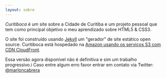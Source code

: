 ```yaml
---
layout: sobre
---
```


*Curitiboca* é um site sobre a Cidade de Curitiba e um projeto pessoal que tem como principal objetivo o meu aprendizado sobre HTML5 & CSS3.

O site foi construído usando [Jekyll](http://jekyllrb.com) um "gerador" de site estático open source. Curitiboca está hospedado na [Amazon usando os serviços S3 com CDN CloudFront](http://docs.aws.amazon.com/gettingstarted/latest/swh/website-hosting-intro.html).

Essa versão agora disponível não é definitiva e sim um trabalho progressivo.i Caso entre algum erro favor entrar em contato via Twitter: [@marloncabrera](https://www.twitter.com/marloncabrera)

